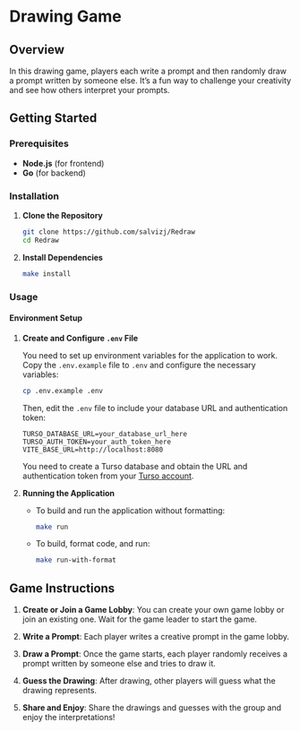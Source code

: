 # Drawing Game

## Overview

In this drawing game, players each write a prompt and then randomly draw a prompt written by someone else. It’s a fun way to challenge your creativity and see how others interpret your prompts.

## Getting Started

### Prerequisites

-   **Node.js** (for frontend)
-   **Go** (for backend)

### Installation

1. **Clone the Repository**

    ```bash
    git clone https://github.com/salvizj/Redraw
    cd Redraw
    ```

2. **Install Dependencies**
    ```bash
    make install
    ```

### Usage

#### Environment Setup

1. **Create and Configure `.env` File**

    You need to set up environment variables for the application to work. Copy the `.env.example` file to `.env` and configure the necessary variables:

    ```bash
    cp .env.example .env
    ```

    Then, edit the `.env` file to include your database URL and authentication token:

    ```env
    TURSO_DATABASE_URL=your_database_url_here
    TURSO_AUTH_TOKEN=your_auth_token_here
    VITE_BASE_URL=http://localhost:8080
    ```

    You need to create a Turso database and obtain the URL and authentication token from your [Turso account](https://turso.tech/).

2. **Running the Application**

    - To build and run the application without formatting:

        ```bash
        make run
        ```

    - To build, format code, and run:

        ```bash
        make run-with-format
        ```

## Game Instructions

1. **Create or Join a Game Lobby**: You can create your own game lobby or join an existing one. Wait for the game leader to start the game.

2. **Write a Prompt**: Each player writes a creative prompt in the game lobby.

3. **Draw a Prompt**: Once the game starts, each player randomly receives a prompt written by someone else and tries to draw it.

4. **Guess the Drawing**: After drawing, other players will guess what the drawing represents.

5. **Share and Enjoy**: Share the drawings and guesses with the group and enjoy the interpretations!
